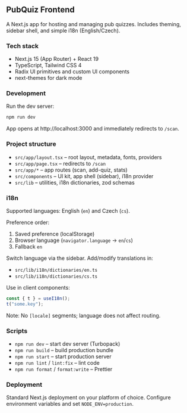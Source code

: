 ## PubQuiz Frontend

A Next.js app for hosting and managing pub quizzes. Includes theming, sidebar shell, and simple i18n (English/Czech).

### Tech stack

- Next.js 15 (App Router) + React 19
- TypeScript, Tailwind CSS 4
- Radix UI primitives and custom UI components
- next-themes for dark mode

### Development

Run the dev server:

```bash
npm run dev
```

App opens at http://localhost:3000 and immediately redirects to `/scan`.

### Project structure

- `src/app/layout.tsx` – root layout, metadata, fonts, providers
- `src/app/page.tsx` – redirects to `/scan`
- `src/app/*` – app routes (scan, add-quiz, stats)
- `src/components` – UI kit, app shell (sidebar), i18n provider
- `src/lib` – utilities, i18n dictionaries, zod schemas

### i18n

Supported languages: English (`en`) and Czech (`cs`).

Preference order:

1. Saved preference (localStorage)
2. Browser language (`navigator.language` -> `en`/`cs`)
3. Fallback `en`

Switch language via the sidebar. Add/modify translations in:

- `src/lib/i18n/dictionaries/en.ts`
- `src/lib/i18n/dictionaries/cs.ts`

Use in client components:

```ts
const { t } = useI18n();
t("some.key");
```

Note: No `[locale]` segments; language does not affect routing.

### Scripts

- `npm run dev` – start dev server (Turbopack)
- `npm run build` – build production bundle
- `npm run start` – start production server
- `npm run lint` / `lint:fix` – lint code
- `npm run format` / `format:write` – Prettier

### Deployment

Standard Next.js deployment on your platform of choice. Configure environment variables and set `NODE_ENV=production`.

